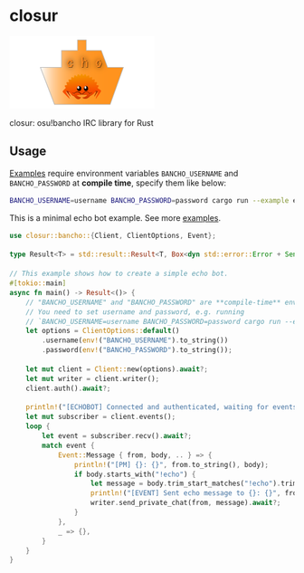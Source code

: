 # closur

![closur logo](./assets/logo.png)

closur: osu!bancho IRC library for Rust

## Usage

[Examples](./examples) require environment variables `BANCHO_USERNAME` and `BANCHO_PASSWORD` at **compile time**, specify them like below:

```bash
BANCHO_USERNAME=username BANCHO_PASSWORD=password cargo run --example echobot
```

This is a minimal echo bot example. See more [examples](./examples).

```rust
use closur::bancho::{Client, ClientOptions, Event};

type Result<T> = std::result::Result<T, Box<dyn std::error::Error + Send + Sync>>;

// This example shows how to create a simple echo bot.
#[tokio::main]
async fn main() -> Result<()> {
    // "BANCHO_USERNAME" and "BANCHO_PASSWORD" are **compile-time** environment variables.
    // You need to set username and password, e.g. running
    // `BANCHO_USERNAME=username BANCHO_PASSWORD=password cargo run --example echobot`
    let options = ClientOptions::default()
        .username(env!("BANCHO_USERNAME").to_string())
        .password(env!("BANCHO_PASSWORD").to_string());

    let mut client = Client::new(options).await?;
    let mut writer = client.writer();
    client.auth().await?;

    println!("[ECHOBOT] Connected and authenticated, waiting for events...");
    let mut subscriber = client.events();
    loop {
        let event = subscriber.recv().await?;
        match event {
            Event::Message { from, body, .. } => {
                println!("[PM] {}: {}", from.to_string(), body);
                if body.starts_with("!echo") {
                    let message = body.trim_start_matches("!echo").trim();
                    println!("[EVENT] Sent echo message to {}: {}", from, message);
                    writer.send_private_chat(from, message).await?;
                }
            },
            _ => {},
        }
    }
}
```
